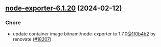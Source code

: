 

## [node-exporter-6.1.20](https://github.com/truecharts/charts/compare/node-exporter-6.1.19...node-exporter-6.1.20) (2024-02-12)

### Chore



- update container image bitnami/node-exporter to 1.7.0[@1f0b4b2](https://github.com/1f0b4b2) by renovate ([#18207](https://github.com/truecharts/charts/issues/18207))